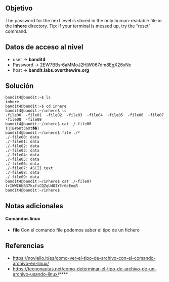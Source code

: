 ## Objetivo
The password for the next level is stored in the only human-readable file in the **inhere** directory. Tip: if your terminal is messed up, try the “reset” command.

## Datos de acceso al nivel
-   user -> **bandit4**
-   Password -> 2EW7BBsr6aMMoJ2HjW067dm8EgX26xNe
-   host -> **bandit.labs.overthewire.org**
## Solución
```
bandit4@bandit:~$ ls
inhere
bandit4@bandit:~$ cd inhere
bandit4@bandit:~/inhere$ ls
-file00  -file01  -file02  -file03  -file04  -file05  -file06  -file07  -file08  -file09
bandit4@bandit:~/inhere$ cat ./-file00
T߼B#6Kt36Xt��)
bandit4@bandit:~/inhere$ file ./*
./-file00: data
./-file01: data
./-file02: data
./-file03: data
./-file04: data
./-file05: data
./-file06: data
./-file07: ASCII text
./-file08: data
./-file09: data
bandit4@bandit:~/inhere$ cat ./-file07
lrIWWI6bB37kxfiCQZqUdOIYfr6eEeqR
bandit4@bandit:~/inhere$
```
## Notas adicionales
#### Comandos linux

- **file** Con el comando file podemos saber el tipo de un fichero
## Referencias
- https://noviello.it/es/como-ver-el-tipo-de-archivo-con-el-comando-archivo-en-linux/
- https://tecnonautas.net/como-determinar-el-tipo-de-archivo-de-un-archivo-usando-linux/****
